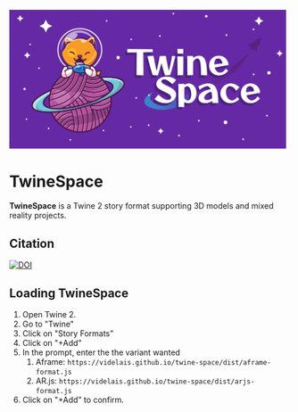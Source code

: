![Icon](banner.svg)

# TwineSpace

**TwineSpace** is a Twine 2 story format supporting 3D models and mixed reality projects.

## Citation

[![DOI](https://zenodo.org/badge/DOI/10.5281/zenodo.6915351.svg)](https://doi.org/10.5281/zenodo.6915351)

## Loading TwineSpace

1. Open Twine 2.
2. Go to "Twine"
3. Click on "Story Formats"
4. Click on "+Add"
5. In the prompt, enter the the variant wanted
   1. Aframe: `https://videlais.github.io/twine-space/dist/aframe-format.js`
   2. AR.js: `https://videlais.github.io/twine-space/dist/arjs-format.js`
6. Click on "+Add" to confirm.
